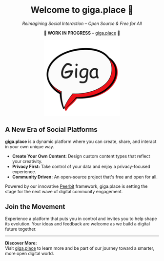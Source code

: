 <div align="center">

# Welcome to giga.place 🚀

*Reimagining Social Interaction – Open Source & Free for All*

<p><strong>🚧 WORK IN PROGRESS</strong> – <a href="https://giga.place">giga.place</a> <strong>🚧</strong></p>

<img src="https://github.com/dao-xyz/.github/blob/4147355f6663d273b2f85da6ff73cb285145e588/gigalogo.png" alt="giga.place logo" width="250">

</div>

## A New Era of Social Platforms

**giga.place** is a dynamic platform where you can create, share, and interact in your own unique way.
- **Create Your Own Content:** Design custom content types that reflect your creativity.
- **Privacy First:** Take control of your data and enjoy a privacy-focused experience.
- **Community Driven:** An open-source project that's free and open for all.

Powered by our innovative [Peerbit](https://github.com/dao-xyz/peerbit) framework, giga.place is setting the stage for the next wave of digital community engagement.

## Join the Movement

Experience a platform that puts you in control and invites you to help shape its evolution.
Your ideas and feedback are welcome as we build a digital future together.

---

**Discover More:**  
Visit [giga.place](https://giga.place) to learn more and be part of our journey toward a smarter, more open digital world.
